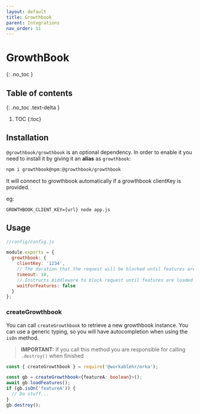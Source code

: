 ```yaml
---
layout: default
title: Growthbook
parent: Integrations
nav_order: 11
---
```


# GrowthBook
{: .no_toc }

## Table of contents
{: .no_toc .text-delta }

1. TOC
{:toc}

## Installation

`@growthbook/growthbook` is an optional dependency. In order to enable it you need to install it by giving it an **alias** as `growthbook`:

```sh
npm i growthbook@npm:@growthbook/growthbook
```

It will connect to growthbook automatically if a growthbook clientKey is provided.

eg:

`GROWTHBOOK_CLIENT_KEY={url} node app.js`

## Usage

```js
//config/config.js

module.exports = {
  growthbook: {
    clientKey: '1234',
    // The duration that the request will be blocked until features are loaded
    timeout: 10,
    // Instructs middleware to block request until features are loaded
    waitForFeatures: false
  }
};
```

### createGrowthbook

You can call `createGrowthbook` to retrieve a new growthbook instance. You can use a generic typing, so you will have
autocompletion when using the `isOn` method. 

> **IMPORTANT:** If you call this method you are responsible for calling `.destroy()` when finished

```ts
const { createGrowthbook } = require('@workablehr/orka');

const gb = createGrowthbook<{featureA: boolean}>();
await gb.loadFeatures();
if (gb.isOn('featureA')) {
  // Do stuff...
}
gb.destroy();
```

